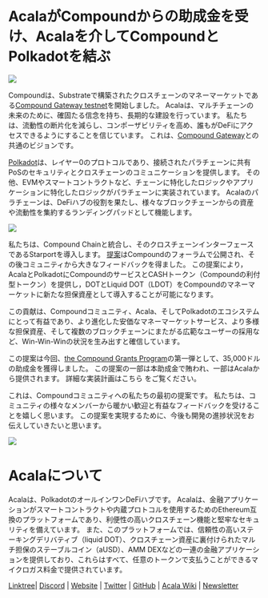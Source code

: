 # **AcalaがCompoundからの助成金を受け、Acalaを介してCompoundとPolkadotを結ぶ**

![](https://miro.medium.com/max/4800/1*3vdQ49AL1YacBOCxQRBH7A.png)

Compoundは、Substrateで構築されたクロスチェーンのマネーマーケットである[Compound Gateway testnet](https://www.comp.xyz/t/compound-gateway-testnet/1302)を開始しました。 Acalaは、マルチチェーンの未来のために、確固たる信念を持ち、長期的な建設を行っています。 私たちは、流動性の断片化を減らし、コンポーザビリティを高め、誰もがDeFiにアクセスできるようにすることを信じています。 これは、[Compound Gateway](https://www.comp.xyz/t/compound-gateway-testnet/1302)との共通のビジョンです。

[Polkadot](https://polkadot.network/)は、レイヤー0のプロトコルであり、接続されたパラチェーンに共有PoSのセキュリティとクロスチェーンのコミュニケーションを提供します。 その他、EVMやスマートコントラクトなど、チェーンに特化したロジックやアプリケーションに特化したロジックがパラチェーンに実装されています。 Acalaのパラチェーンは、DeFiハブの役割を果たし、様々なブロックチェーンからの資産や流動性を集約するランディングパッドとして機能します。

![](https://miro.medium.com/max/1380/0\*M7wOJognbkTn85DF)

私たちは、Compound Chainと統合し、そのクロスチェーンインターフェースであるStarportを導入します。 [提案](https://www.comp.xyz/t/acala-x-compound-chain-gateway-to-polkadot/1349)はCompoundのフォーラムで公開され、その後コミュニティから大きなフィードバックを得ました。 この提案により，AcalaとPolkadotにCompoundのサービスとCASHトークン（Compoundの利付型トークン）を提供し，DOTとLiquid DOT（LDOT）をCompoundのマネーマーケットに新たな担保資産として導入することが可能になります。

この貢献は、Compoundコミュニティ、Acala、そしてPolkadotのエコシステムにとって有益であり、より進化した安価なマネーマーケットサービス、より多様な担保資産、そして複数のブロックチェーンにまたがる広範なユーザーの採用など、Win-Win-Winの状況を生み出すと確信しています。

この提案は今回、[the Compound Grants Program](https://compoundgrants.org/3-31-21-Batch-1-Funded-2355ec32682c4f8bb68956487bbc5261)の第一弾として、35,000ドルの助成金を獲得しました。 この提案の一部は本助成金で賄われ、一部はAcalaから提供されます。 詳細な実装計画はこちら [](https://www.comp.xyz/t/acala-x-compound-chain-gateway-to-polkadot/1349) をご覧ください。

これは、Compoundコミュニティへの私たちの最初の提案です。 私たちは、コミュニティの様々なメンバーから暖かい歓迎と有益なフィードバックを受けることを嬉しく思います。 この提案を実現するために、今後も開発の進捗状況をお伝えしていきたいと思います。

![](https://miro.medium.com/max/2402/1\*vtgTFpNWqwSNRChv3uQAWg.png)

# Acalaについて

Acalaは、PolkadotのオールインワンDeFiハブです。 Acalaは、金融アプリケーションがスマートコントラクトや内蔵プロトコルを使用するためのEthereum互換のプラットフォームであり、利便性の高いクロスチェーン機能と堅牢なセキュリティを備えています。 また、このプラットフォームでは、信頼性の高いステーキングデリバティブ（liquid DOT）、クロスチェーン資産に裏付けられたマルチ担保のステーブルコイン（aUSD）、AMM DEXなどの一連の金融アプリケーションを提供しており、これらはすべて、任意のトークンで支払うことができるマイクロガス料金で提供されています。

[Linktree](https://linktr.ee/acalanetwork)| [Discord](https://discord.gg/vdbFVCH) | [Website](https://acala.network/) | [Twitter](https://twitter.com/AcalaNetwork) | [GitHub](https://github.com/AcalaNetwork/Acala) | [Acala Wiki](https://github.com/AcalaNetwork/Acala/wiki) | [Newsletter](https://share.hsforms.com/1X9RxkXk-R62I0VNbATaDXw4h8qc)
